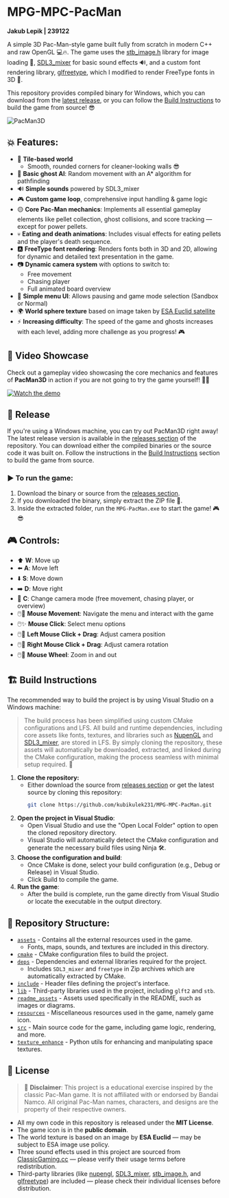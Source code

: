 # MPG-MPC-PacMan

**Jakub Lepik | 239122**

A simple 3D Pac-Man-style game built fully from scratch in modern C++ and raw OpenGL 💻🔥. The game uses the [stb_image.h](https://github.com/nothings/stb) library for image loading 📸, [SDL3_mixer](https://wiki.libsdl.org/SDL3_mixer/FrontPage) for basic sound effects 🔊, and a custom font rendering library, [glfreetype](https://github.com/benhj/glfreetype), which I modified to render FreeType fonts in 3D 🎨.

This repository provides compiled binary for Windows, which you can download from the [latest release](https://github.com/kubikulek231/MPC-MPG-PacMan/releases/tag/v1.0.0), or you can follow the [Build Instructions](#⚙️-build-instructions) to build the game from source! 😎

![PacMan3D](readme_assets/screenshot3.png)

## 💥 Features:
- 🧱 **Tile-based world**  
  - Smooth, rounded corners for cleaner-looking walls 😎
- 👻 **Basic ghost AI**: Random movement with an A* algorithm for pathfinding
- 🔊 **Simple sounds** powered by SDL3_mixer
- 🎮 **Custom game loop**, comprehensive input handling & game logic
- 🟡 **Core Pac-Man mechanics**: Implements all essential gameplay elements like pellet collection, ghost collisions, and score tracking — except for power pellets.
- 💀 **Eating and death animations**: Includes visual effects for eating pellets and the player's death sequence.
- 🅰️ **FreeType font rendering**: Renders fonts both in 3D and 2D, allowing for dynamic and detailed text presentation in the game.
- 📷 **Dynamic camera system** with options to switch to:
  - Free movement
  - Chasing player
  - Full animated board overview
- 📜 **Simple menu UI**: Allows pausing and game mode selection (Sandbox or Normal)
- 🌍 **World sphere texture** based on image taken by [ESA Euclid satellite](https://euclid.caltech.edu/image/euclid20250319k-euclid-deep-field-fornax-preview)
- ⚡ **Increasing difficulty**: The speed of the game and ghosts increases with each level, adding more challenge as you progress! 🎮

## 🎥 Video Showcase
Check out a gameplay video showcasing the core mechanics and features of **PacMan3D** in action if you are not going to try the game yourself! 🎥✨

[![Watch the demo](https://img.youtube.com/vi/1BpC74aqoxY/0.jpg)](https://youtu.be/1BpC74aqoxY)


## 🚀 Release
If you're using a Windows machine, you can try out PacMan3D right away! The latest release version is available in the [releases section](https://github.com/kubikulek231/MPC-MPG-PacMan/releases/tag/v1.0.0) of the repository. You can download either the compiled binaries or the source code it was built on. Follow the instructions in the [Build Instructions](#⚙️-build-instructions) section to build the game from source.

### ▶️ To run the game:
1. Download the binary or source from the [releases section](https://github.com/kubikulek231/MPC-MPG-PacMan/releases/tag/v1.0.0).
2. If you downloaded the binary, simply extract the ZIP file 📂.
3. Inside the extracted folder, run the `MPG-PacMan.exe` to start the game! 🎮😎

## 🎮 Controls:
- ⬆️ **W**: Move up
- ⬅️ **A**: Move left
- ⬇️ **S**: Move down
- ➡️ **D**: Move right
- 🎥 **C**: Change camera mode (free movement, chasing player, or overview)
- 🖱️💫 **Mouse Movement**: Navigate the menu and interact with the game
- 🖱️✨ **Mouse Click**: Select menu options
- 🖱️🔄 **Left Mouse Click + Drag**: Adjust camera position
- 🖱️🔁 **Right Mouse Click + Drag**: Adjust camera rotation
- 🖱️🎯 **Mouse Wheel**: Zoom in and out

## 🏗️ Build Instructions

The recommended way to build the project is by using Visual Studio on a Windows machine:
> The build process has been simplified using custom CMake configurations and LFS. All build and runtime dependencies, including core assets like fonts, textures, and libraries such as [NupenGL](https://www.nuget.org/packages/nupengl.core) and [SDL3_mixer](https://wiki.libsdl.org/SDL3_mixer/FrontPage), are stored in LFS. By simply cloning the repository, these assets will automatically be downloaded, extracted, and linked during the CMake configuration, making the process seamless with minimal setup required. 🚀

1. **Clone the repository:**
    - Either download the source from [releases section](https://github.com/kubikulek231/MPC-MPG-PacMan/releases/tag/v1.0.0) or get the latest source by cloning this repository:
        ```bash
        git clone https://github.com/kubikulek231/MPG-MPC-PacMan.git 
        ```
2. **Open the project in Visual Studio**:
    - Open Visual Studio and use the "Open Local Folder" option to open the cloned repository directory.
    - Visual Studio will automatically detect the CMake configuration and generate the necessary build files using Ninja 🛠️.
3. **Choose the configuration and build**:
    - Once CMake is done, select your build configuration (e.g., Debug or Release) in Visual Studio.
    - Click Build to compile the game.
4. **Run the game**:
    - After the build is complete, run the game directly from Visual Studio or locate the executable in the output directory.

## 📂 Repository Structure:
- [`assets`](assets) - Contains all the external resources used in the game.
  - Fonts, maps, sounds, and textures are included in this directory.
- [`cmake`](cmake) - CMake configuration files to build the project.
- [`deps`](deps) - Dependencies and external libraries required for the project.
  - Includes `SDL3_mixer` and `freetype` in Zip archives which are automatically extracted by CMake.
- [`include`](include) - Header files defining the project's interface.
- [`lib`](lib) - Third-party libraries used in the project, including `glft2` and `stb`.
- [`readme_assets`](readme_assets) - Assets used specifically in the README, such as images or diagrams.
- [`resources`](resources) - Miscellaneous resources used in the game, namely game icon.
- [`src`](src) - Main source code for the game, including game logic, rendering, and more.
- [`texture_enhance`](texture_enhance) - Python utils for enhancing and manipulating space textures.

## 📄 License
> 📝 **Disclaimer**: This project is a educational exercise inspired by the classic Pac-Man game. It is not affiliated with or endorsed by Bandai Namco. All original Pac-Man names, characters, and designs are the property of their respective owners.

- All my own code in this repository is released under the **MIT License**.
- The game icon is in the **public domain**.
- The world texture is based on an image by **ESA Euclid** — may be subject to ESA image use policy.
- Three sound effects used in this project are sourced from [ClassicGaming.cc](https://classicgaming.cc/classics/pac-man/sounds) — please verify their usage terms before redistribution.
- Third-party libraries (like [nupengl](https://www.nuget.org/packages/nupengl.core), [SDL3_mixer](https://wiki.libsdl.org/SDL3_mixer/FrontPage), [stb_image.h](https://github.com/nothings/stb), and [glfreetype](https://github.com/benhj/glfreetype)) are included — please check their individual licenses before distribution.
